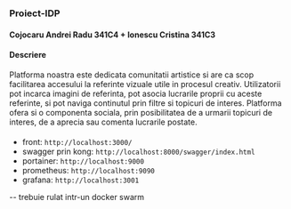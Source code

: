 ### Proiect-IDP
#### Cojocaru Andrei Radu 341C4 + Ionescu Cristina 341C3

#### Descriere
Platforma noastra este dedicata comunitatii artistice si are ca scop facilitarea accesului la referinte vizuale utile in procesul creativ. Utilizatorii pot incarca imagini de referinta, pot asocia lucrarile proprii cu aceste referinte, si pot naviga continutul prin filtre si topicuri de interes. Platforma ofera si o componenta sociala, prin posibilitatea de a urmarii topicuri de interes, de a aprecia sau comenta lucrarile postate.

#### 
- front: ``http://localhost:3000/``
- swagger prin kong: ``http://localhost:8000/swagger/index.html``
- portainer: ``http://localhost:9000``
- prometheus: ``http://localhost:9090``
- grafana: ``http://localhost:3001``



-- trebuie rulat intr-un docker swarm

